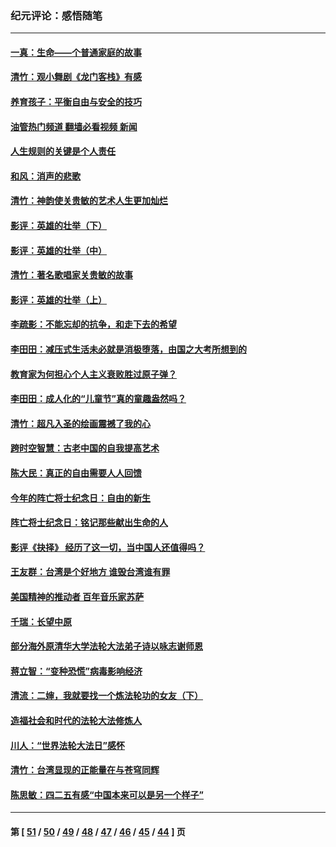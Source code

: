 ### 纪元评论：感悟随笔
---
#### [一真：生命——个普通家庭的故事](../../pages/nsc1035/n13075782.md?07110330) 
#### [清竹：观小舞剧《龙门客栈》有感](../../pages/nsc1035/n13069850.md?07110330) 
#### [养育孩子：平衡自由与安全的技巧](../../pages/nsc1035/n13054510.md?07110330) 
#### [油管热门频道 翻墙必看视频 新闻](ok?07110330)
#### [人生规则的关键是个人责任](../../pages/nsc1035/n13053252.md?07110330) 
#### [和风：消声的悲歌](../../pages/nsc1035/n13051994.md?07110330) 
#### [清竹：神韵使关贵敏的艺术人生更加灿烂](../../pages/nsc1035/n13038731.md?07110330) 
#### [影评：英雄的壮举（下）](../../pages/nsc1035/n13027438.md?07110330) 
#### [影评：英雄的壮举（中）](../../pages/nsc1035/n13027244.md?07110330) 
#### [清竹：著名歌唱家关贵敏的故事](../../pages/nsc1035/n13025435.md?07110330) 
#### [影评：英雄的壮举（上）](../../pages/nsc1035/n13024688.md?07110330) 
#### [李疏影：不能忘却的抗争，和走下去的希望](../../pages/nsc1035/n13022097.md?07110330) 
#### [李田田：减压式生活未必就是消极堕落，由国之大考所想到的](../../pages/nsc1035/n13017621.md?07110330) 
#### [教育家为何担心个人主义衰败胜过原子弹？](../../pages/nsc1035/n13002969.md?07110330) 
#### [李田田：成人化的“儿童节”真的童趣盎然吗？](../../pages/nsc1035/n13000386.md?07110330) 
#### [清竹：超凡入圣的绘画震撼了我的心](../../pages/nsc1035/n12993985.md?07110330) 
#### [跨时空智慧：古老中国的自我提高艺术](../../pages/nsc1035/n12988506.md?07110330) 
#### [陈大民：真正的自由需要人人回馈](../../pages/nsc1035/n12990148.md?07110330) 
#### [今年的阵亡将士纪念日：自由的新生](../../pages/nsc1035/n12989540.md?07110330) 
#### [阵亡将士纪念日：铭记那些献出生命的人](../../pages/nsc1035/n12985418.md?07110330) 
#### [影评《抉择》 经历了这一切，当中国人还值得吗？](../../pages/nsc1035/n12983029.md?07110330) 
#### [王友群：台湾是个好地方 谁毁台湾谁有罪](../../pages/nsc1035/n12977761.md?07110330) 
#### [美国精神的推动者 百年音乐家苏萨](../../pages/nsc1035/n12974542.md?07110330) 
#### [千瑞：长望中原](../../pages/nsc1035/n12976554.md?07110330) 
#### [部分海外原清华大学法轮大法弟子诗以咏志谢师恩](../../pages/nsc1035/n12957723.md?07110330) 
#### [蒋立智：“变种恐慌”病毒影响经济](../../pages/nsc1035/n12955438.md?07110330) 
#### [清流：二婶，我就要找一个炼法轮功的女友（下）](../../pages/nsc1035/n12953189.md?07110330) 
#### [造福社会和时代的法轮大法修炼人](../../pages/nsc1035/n12944018.md?07110330) 
#### [川人：“世界法轮大法日”感怀](../../pages/nsc1035/n12932771.md?07110330) 
#### [清竹：台湾显现的正能量在与苍穹同辉](../../pages/nsc1035/n12928084.md?07110330) 
#### [陈思敏：四二五有感“中国本来可以是另一个样子”](../../pages/nsc1035/n12902318.md?07110330) 

---
#### 第 [ [51](./51.md?07110330) / [50](./50.md?07110330) / [49](./49.md?07110330) / [48](./48.md?07110330) / [47](./47.md?07110330) / [46](./46.md?07110330) / [45](./45.md?07110330) / [44](./44.md?07110330) ] 页
